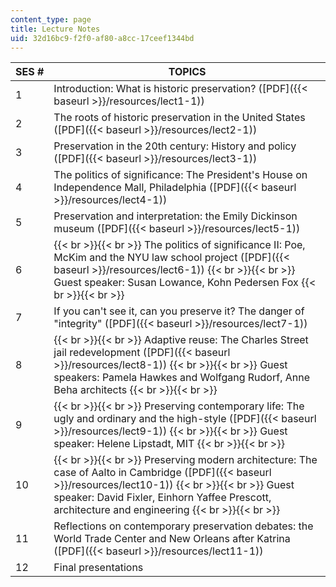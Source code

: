 ```yaml
---
content_type: page
title: Lecture Notes
uid: 32d16bc9-f2f0-af80-a8cc-17ceef1344bd
---
```


| SES # | TOPICS |
| --- | --- |
| 1 | Introduction: What is historic preservation? ([PDF]({{< baseurl >}}/resources/lect1-1)) |
| 2 | The roots of historic preservation in the United States ([PDF]({{< baseurl >}}/resources/lect2-1)) |
| 3 | Preservation in the 20th century: History and policy ([PDF]({{< baseurl >}}/resources/lect3-1)) |
| 4 | The politics of significance: The President's House on Independence Mall, Philadelphia ([PDF]({{< baseurl >}}/resources/lect4-1)) |
| 5 | Preservation and interpretation: the Emily Dickinson museum ([PDF]({{< baseurl >}}/resources/lect5-1)) |
| 6 |  {{< br >}}{{< br >}} The politics of significance II: Poe, McKim and the NYU law school project ([PDF]({{< baseurl >}}/resources/lect6-1)) {{< br >}}{{< br >}} Guest speaker: Susan Lowance, Kohn Pedersen Fox {{< br >}}{{< br >}}  |
| 7 | If you can't see it, can you preserve it? The danger of "integrity" ([PDF]({{< baseurl >}}/resources/lect7-1)) |
| 8 |  {{< br >}}{{< br >}} Adaptive reuse: The Charles Street jail redevelopment ([PDF]({{< baseurl >}}/resources/lect8-1)) {{< br >}}{{< br >}} Guest speakers: Pamela Hawkes and Wolfgang Rudorf, Anne Beha architects {{< br >}}{{< br >}}  |
| 9 |  {{< br >}}{{< br >}} Preserving contemporary life: The ugly and ordinary and the high-style ([PDF]({{< baseurl >}}/resources/lect9-1)) {{< br >}}{{< br >}} Guest speaker: Helene Lipstadt, MIT {{< br >}}{{< br >}}  |
| 10 |  {{< br >}}{{< br >}} Preserving modern architecture: The case of Aalto in Cambridge ([PDF]({{< baseurl >}}/resources/lect10-1)) {{< br >}}{{< br >}} Guest speaker: David Fixler, Einhorn Yaffee Prescott, architecture and engineering {{< br >}}{{< br >}}  |
| 11 | Reflections on contemporary preservation debates: the World Trade Center and New Orleans after Katrina ([PDF]({{< baseurl >}}/resources/lect11-1)) |
| 12 | Final presentations